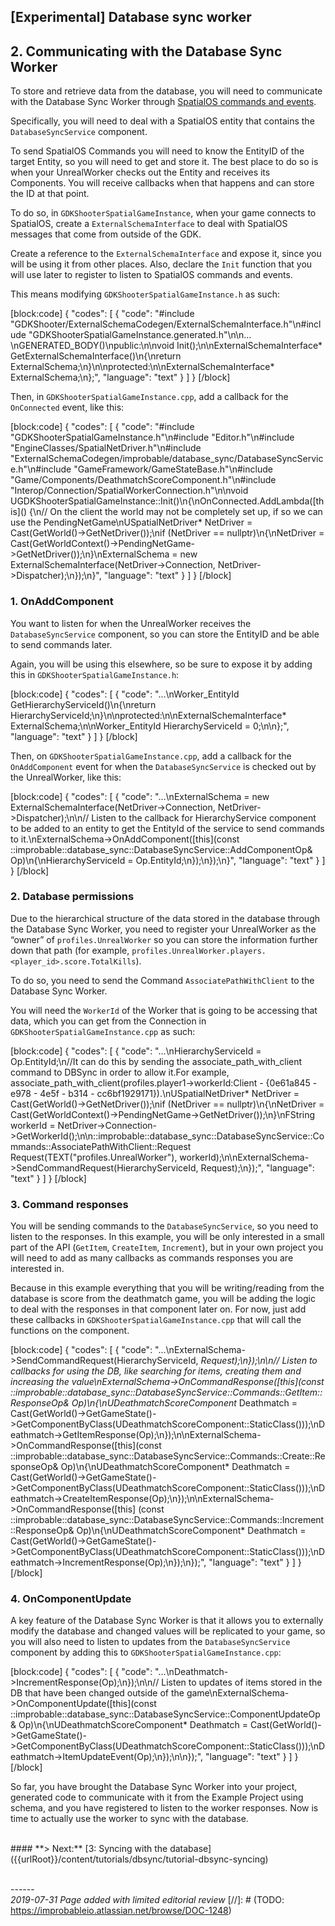 

## \[Experimental\] Database sync worker

## 2. Communicating with the Database Sync Worker

To store and retrieve data from the database, you will need to communicate with the Database Sync Worker through [SpatialOS commands and events](https://docs.improbable.io/reference/latest/shared/design/object-interaction).

Specifically, you will need to deal with a SpatialOS entity that contains the `DatabaseSyncService` component.

To send SpatialOS Commands you will need to know the EntityID of the target Entity, so you will need to get and store it. The best place to do so is when your UnrealWorker checks out the Entity and receives its Components. You will receive callbacks when that happens and can store the ID at that point.

To do so, in `GDKShooterSpatialGameInstance`, when your game connects to SpatialOS, create a `ExternalSchemaInterface` to deal with SpatialOS messages that come from outside of the GDK.

Create a reference to the `ExternalSchemaInterface` and expose it, since you will be using it from other places. Also, declare the `Init` function that you will use later to register to listen to SpatialOS commands and events.

This means modifying `GDKShooterSpatialGameInstance.h` as such:

[block:code]
{
  "codes": [
  {
      "code": "#include \"GDKShooter/ExternalSchemaCodegen/ExternalSchemaInterface.h\"\n#include \"GDKShooterSpatialGameInstance.generated.h\"\n\n…\nGENERATED_BODY()\npublic:\n\nvoid Init();\n\nExternalSchemaInterface* GetExternalSchemaInterface()\n{\nreturn ExternalSchema;\n}\n\nprotected:\n\nExternalSchemaInterface* ExternalSchema;\n};",
      "language": "text"
    }
  ]
}
[/block]

Then, in `GDKShooterSpatialGameInstance.cpp`, add a callback for the `OnConnected` event, like this:

[block:code]
{
  "codes": [
  {
      "code": "#include \"GDKShooterSpatialGameInstance.h\"\n#include \"Editor.h\"\n#include \"EngineClasses/SpatialNetDriver.h\"\n#include \"ExternalSchemaCodegen/improbable/database_sync/DatabaseSyncService.h\"\n#include \"GameFramework/GameStateBase.h\"\n#include \"Game/Components/DeathmatchScoreComponent.h\"\n#include \"Interop/Connection/SpatialWorkerConnection.h\"\n\nvoid UGDKShooterSpatialGameInstance::Init()\n{\nOnConnected.AddLambda(\[this\]() {\n// On the client the world may not be completely set up, if so we can use the PendingNetGame\nUSpatialNetDriver* NetDriver = Cast<USpatialNetDriver>(GetWorld()->GetNetDriver());\nif (NetDriver == nullptr)\n{\nNetDriver = Cast<USpatialNetDriver>(GetWorldContext()->PendingNetGame->GetNetDriver());\n}\nExternalSchema = new ExternalSchemaInterface(NetDriver->Connection, NetDriver->Dispatcher);\n});\n}",
      "language": "text"
    }
  ]
}
[/block]

### 1. OnAddComponent

You want to listen for when the UnrealWorker receives the `DatabaseSyncService` component, so you can store the EntityID and be able to send commands later.

Again, you will be using this elsewhere, so be sure to expose it by adding this in `GDKShooterSpatialGameInstance.h`:

[block:code]
{
  "codes": [
  {
      "code": "...\nWorker_EntityId GetHierarchyServiceId()\n{\nreturn HierarchyServiceId;\n}\n\nprotected:\n\nExternalSchemaInterface* ExternalSchema;\n\nWorker_EntityId HierarchyServiceId = 0;\n\n};",
      "language": "text"
    }
  ]
}
[/block]

Then, on `GDKShooterSpatialGameInstance.cpp`, add a callback for the `OnAddComponent` event for when the `DatabaseSyncService` is checked out by the UnrealWorker, like this:

[block:code]
{
  "codes": [
  {
      "code": "...\nExternalSchema = new ExternalSchemaInterface(NetDriver->Connection, NetDriver->Dispatcher);\n\n// Listen to the callback for HierarchyService component to be added to an entity to get the EntityId of the service to send commands to it.\nExternalSchema->OnAddComponent(\[this\](const ::improbable::database_sync::DatabaseSyncService::AddComponentOp& Op)\n{\nHierarchyServiceId = Op.EntityId;\n});\n});\n}",
      "language": "text"
    }
  ]
}
[/block]

### 2. Database permissions

Due to the hierarchical structure of the data stored in the database through the Database Sync Worker, you need to register your UnrealWorker as the “owner” of `profiles.UnrealWorker` so you can store the information further down that path (for example, `profiles.UnrealWorker.players.<player_id>.score.TotalKills`).

To do so, you need to send the Command `AssociatePathWithClient` to the Database Sync Worker.

You will need the `WorkerId` of the Worker that is going to be accessing that data, which you can get from the Connection in `GDKShooterSpatialGameInstance.cpp` as such:

[block:code]
{
  "codes": [
  {
      "code": "...\nHierarchyServiceId = Op.EntityId;\n//It can do this by sending the associate_path_with_client command to DBSync in order to allow it.For example, associate_path_with_client(profiles.player1->workerId:Client - {0e61a845 - e978 - 4e5f - b314 - cc6bf1929171}).\nUSpatialNetDriver* NetDriver = Cast<USpatialNetDriver>(GetWorld()->GetNetDriver());\nif (NetDriver == nullptr)\n{\nNetDriver = Cast<USpatialNetDriver>(GetWorldContext()->PendingNetGame->GetNetDriver());\n}\nFString workerId = NetDriver->Connection->GetWorkerId();\n\n::improbable::database_sync::DatabaseSyncService::Commands::AssociatePathWithClient::Request Request(TEXT(\"profiles.UnrealWorker\"), workerId);\n\nExternalSchema->SendCommandRequest(HierarchyServiceId, Request);\n});",
      "language": "text"
    }
  ]
}
[/block]

### 3. Command responses

You will be sending commands to the `DatabaseSyncService`, so you need to listen to the responses. In this example, you will be only interested in a small part of the API (`GetItem`, `CreateItem`, `Increment`), but in your own project you will need to add as many callbacks as commands responses you are interested in.

Because in this example everything that you will be writing/reading from the database is score from the deathmatch game, you will be adding the logic to deal with the responses in that component later on. For now, just add these callbacks in `GDKShooterSpatialGameInstance.cpp` that will call the functions on the component.

[block:code]
{
  "codes": [
  {
      "code": "...\nExternalSchema->SendCommandRequest(HierarchyServiceId, *Request);\n});\n\n// Listen to callbacks for using the DB, like searching for items, creating them and increasing the value\nExternalSchema->OnCommandResponse(\[this\](const ::improbable::database_sync::DatabaseSyncService::Commands::GetItem::ResponseOp& Op)\n{\nUDeathmatchScoreComponent* Deathmatch = Cast<UDeathmatchScoreComponent>(GetWorld()->GetGameState()->GetComponentByClass(UDeathmatchScoreComponent::StaticClass()));\nDeathmatch->GetItemResponse(Op);\n});\n\nExternalSchema->OnCommandResponse(\[this\](const ::improbable::database_sync::DatabaseSyncService::Commands::Create::ResponseOp& Op)\n{\nUDeathmatchScoreComponent* Deathmatch = Cast<UDeathmatchScoreComponent>(GetWorld()->GetGameState()->GetComponentByClass(UDeathmatchScoreComponent::StaticClass()));\nDeathmatch->CreateItemResponse(Op);\n});\n\nExternalSchema->OnCommandResponse(\[this\] (const ::improbable::database_sync::DatabaseSyncService::Commands::Increment::ResponseOp& Op)\n{\nUDeathmatchScoreComponent* Deathmatch = Cast<UDeathmatchScoreComponent>(GetWorld()->GetGameState()->GetComponentByClass(UDeathmatchScoreComponent::StaticClass()));\nDeathmatch->IncrementResponse(Op);\n});\n});",
      "language": "text"
    }
  ]
}
[/block]

### 4. OnComponentUpdate

A key feature of the Database Sync Worker is that it allows you to externally modify the database and changed values will be replicated to your game, so you will also need to listen to updates from the `DatabaseSyncService` component by adding this to `GDKShooterSpatialGameInstance.cpp`:

[block:code]
{
  "codes": [
  {
      "code": "...\nDeathmatch->IncrementResponse(Op);\n});\n\n// Listen to updates of items stored in the DB that have been changed outside of the game\nExternalSchema->OnComponentUpdate(\[this\](const ::improbable::database_sync::DatabaseSyncService::ComponentUpdateOp& Op)\n{\nUDeathmatchScoreComponent* Deathmatch = Cast<UDeathmatchScoreComponent>(GetWorld()->GetGameState()->GetComponentByClass(UDeathmatchScoreComponent::StaticClass()));\nDeathmatch->ItemUpdateEvent(Op);\n});\n\n});",
      "language": "text"
    }
  ]
}
[/block]

So far, you have brought the Database Sync Worker into your project, generated code to communicate with it from the Example Project using schema, and you have registered to listen to the worker responses. Now is time to actually use the worker to sync with the database.

</br>
#### **> Next:** [3: Syncing with the database]({{urlRoot}}/content/tutorials/dbsync/tutorial-dbsync-syncing)
</br>

<br/>------<br/>
_2019-07-31 Page added with limited editorial review_
[//]: # (TODO: https://improbableio.atlassian.net/browse/DOC-1248)
